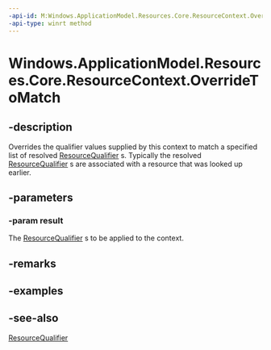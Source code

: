 ----api-id: M:Windows.ApplicationModel.Resources.Core.ResourceContext.OverrideToMatch(Windows.Foundation.Collections.IIterable{Windows.ApplicationModel.Resources.Core.ResourceQualifier})
-api-type: winrt method
---<!-- Method syntaxpublic void OverrideToMatch(Windows.Foundation.Collections.IIterable<Windows.ApplicationModel.Resources.Core.ResourceQualifier> result)--># Windows.ApplicationModel.Resources.Core.ResourceContext.OverrideToMatch## -description Overrides the qualifier values supplied by this context to match a specified list of resolved [ResourceQualifier](resourcequalifier.md) s. Typically the resolved [ResourceQualifier](resourcequalifier.md) s are associated with a resource that was looked up earlier. ## -parameters### -param resultThe [ResourceQualifier](resourcequalifier.md) s to be applied to the context.## -remarks## -examples## -see-also[ResourceQualifier](resourcequalifier.md)